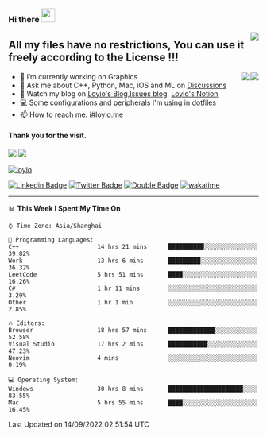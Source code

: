 <h3 align="left">Hi there <img src="https://media.giphy.com/media/hvRJCLFzcasrR4ia7z/giphy.gif" width="28"></h3>
<a align="right" href="https://github.com/loyio/loyio/blob/master/STAR/README.md"><img align="right" src="https://img.shields.io/badge/LOYIO-STAR-green" /></a>

## All my files have no restrictions, You can use it freely according to the License !!!

<a href="https://github.com/loyio#gh-light-mode-only">
     <img align="right"  src="https://loy-readme.vercel.app/api/top-langs/?username=loyio&langs_count=6&hide=css,html,jupyter%20notebook" />
</a>

<a href="https://github.com/loyio#gh-dark-mode-only">
  <img align="right"  src="https://loy-readme.vercel.app/api/top-langs/?username=loyio&langs_count=6&theme=slateorange&hide=css,html,jupyter%20notebook" />
</a>



- 🔭 I’m currently working on Graphics
- 💬 Ask me about C++, Python, Mac, iOS and ML on [Discussions](https://github.com/loyio/blog/discussions)
- 📔 Watch my blog on [Loyio's Blog](https://loyio.me),[Issues blog](https://github.com/loyio/blog/issues), [Loyio's Notion](https://loyio.notion.site/loyio/Loyio-s-Dashboard-2f56bd29222a445ea9d9e8802a1ac83b)
- 💻 Some configurations and peripherals I'm using in [dotfiles](https://github.com/loyio/dotfiles)
- 📫 How to reach me: i#loyio.me


#### Thank you for the visit.
<img src="http://profile-counter.glitch.me/loyio/count.svg" />

<img src="https://loy-readme.vercel.app/api?username=loyio&show_icons=true&hide=stars&include_all_commits=true&hide_title=true&theme=slateorange" />

     

[![loyio](https://github-profile-trophy.vercel.app/?username=loyio&theme=onedark&column=4)](https://github.com/loyio)

[![Linkedin Badge](https://img.shields.io/badge/-@loyio-0077b5?style=flat-square&logo=Linkedin&logoColor=white&labelColor=0077b5&link=https://www.linkedin.com/in/loyio-hex-363172158/)](https://www.linkedin.com/in/loyio-hex-363172158/)
[![Twitter Badge](https://img.shields.io/badge/-@loyiome-1ca0f1?style=flat-square&labelColor=1ca0f1&logo=twitter&logoColor=white&link=https://twitter.com/loyiome)](https://twitter.com/loyiome)
[![Double Badge](https://img.shields.io/badge/@loyio-007722?style=flat&logo=Douban&logoColor=white)](https://www.douban.com/people/susmote)
[![wakatime](https://wakatime.com/badge/user/c0ddc104-5a20-41d1-ab9a-c4d9ea20a4d9.svg)](https://wakatime.com/@c0ddc104-5a20-41d1-ab9a-c4d9ea20a4d9)

-------
<!--START_SECTION:waka-->
📊 **This Week I Spent My Time On** 

```text
⌚︎ Time Zone: Asia/Shanghai

💬 Programming Languages: 
C++                      14 hrs 21 mins      ██████████░░░░░░░░░░░░░░░   39.82% 
Work                     13 hrs 6 mins       █████████░░░░░░░░░░░░░░░░   36.32% 
LeetCode                 5 hrs 51 mins       ████░░░░░░░░░░░░░░░░░░░░░   16.26% 
C#                       1 hr 11 mins        ░░░░░░░░░░░░░░░░░░░░░░░░░   3.29% 
Other                    1 hr 1 min          ░░░░░░░░░░░░░░░░░░░░░░░░░   2.85%

🔥 Editors: 
Browser                  18 hrs 57 mins      █████████████░░░░░░░░░░░░   52.58% 
Visual Studio            17 hrs 2 mins       ███████████░░░░░░░░░░░░░░   47.23% 
Neovim                   4 mins              ░░░░░░░░░░░░░░░░░░░░░░░░░   0.19%

💻 Operating System: 
Windows                  30 hrs 8 mins       █████████████████████░░░░   83.55% 
Mac                      5 hrs 55 mins       ████░░░░░░░░░░░░░░░░░░░░░   16.45%

```


 Last Updated on 14/09/2022 02:51:54 UTC
<!--END_SECTION:waka-->
